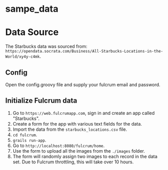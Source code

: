 # sampe_data


# Data Source
The Starbucks data was sourced from: `https://opendata.socrata.com/Business/All-Starbucks-Locations-in-the-World/xy4y-c4mk`.

## Config
Open the config.groovy file and supply your fulcrum email and password.


## Initialize Fulcrum data
1. Go to `https://web.fulcrumapp.com`, sign in and create an app called "Starbucks".
2. Create a form for the app with various text fields for the data.
3. Import the data from the `starbucks_locations.csv` file. 
4. `cd fulcrum`.
5. `grails run-app`.
6. Go to `http://localhost:8080/fulcrum/home`.
7. Use the form to upload all the images from the `./images` folder. 
8. The form will randomly assign two images to each record in the data set. Due to Fulcrum throttling, this will take over 10 hours. 
